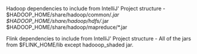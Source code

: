 Hadoop dependencies to include from IntelliJ' Project structure -
$HADOOP_HOME/share/hadoop/common/*.jar
$HADOOP_HOME/share/hadoop/hdfs/*.jar
$HADOOP_HOME/share/hadoop/mapreduce/*.jar

Flink dependencies to include from IntelliJ' Project structure -
All of the jars from $FLINK_HOME/lib except hadooop_shaded jar.
